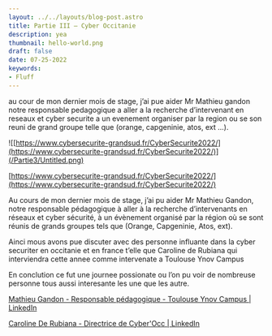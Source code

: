 ```yaml
---
layout: ../../layouts/blog-post.astro
title: Partie III – Cyber Occitanie
description: yea
thumbnail: hello-world.png
draft: false
date: 07-25-2022
keywords:
- Fluff
---
```


au cour de mon dernier mois de stage, j’ai pue aider Mr Mathieu gandon notre responsable pedagogique a aller a la recherche d’intervenant en reseaux et cyber securite a un evenement organiser par la region ou se son reuni de grand groupe telle que (orange, capgeninie, atos, ext …).

![[https://www.cybersecurite-grandsud.fr/CyberSecurite2022/](https://www.cybersecurite-grandsud.fr/CyberSecurite2022/)](/Partie3/Untitled.png)

[https://www.cybersecurite-grandsud.fr/CyberSecurite2022/](https://www.cybersecurite-grandsud.fr/CyberSecurite2022/)

Au cours de mon dernier mois de stage, j’ai pu aider Mr Mathieu Gandon, notre responsable pédagogique à aller à la recherche d’intervenants en réseaux et cyber sécurité, à un évènement organisé par la région où se sont réunis de grands groupes tels que (Orange, Capgeninie, Atos, ext).

Ainci mous avons pue discuter avec des personne influante dans la cyber securiter en occitanie et en france t’elle que Caroline de Rubiana qui interviendra cette annee comme intervenate a Toulouse Ynov Campus

En conclution ce fut une journee possionate ou l’on pu voir de nombreuse personne tous aussi interesante les une que les autre.

[Mathieu Gandon - Responsable pédagogique - Toulouse Ynov Campus | LinkedIn](https://www.linkedin.com/in/mathieu-gandon-231955197/)

[Caroline De Rubiana - Directrice de Cyber'Occ | LinkedIn](https://www.linkedin.com/in/caroline-de-rubiana/)
